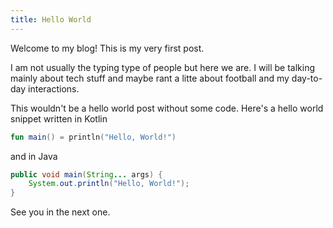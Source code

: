 ```yaml
---
title: Hello World
---
```

Welcome to my blog! This is my very first post. 

I am not usually the typing type of people but here we are. I will be talking mainly about tech stuff and maybe rant a litte about football and my day-to-day interactions.

This wouldn't be a hello world post without some code. Here's a hello world snippet written in Kotlin 

```kotlin
fun main() = println("Hello, World!")
```

and in Java

```java
public void main(String... args) {
    System.out.println("Hello, World!");
}
```

See you in the next one.